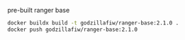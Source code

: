 pre-built ranger base

```bash
docker buildx build -t godzillafiw/ranger-base:2.1.0 .
docker push godzillafiw/ranger-base:2.1.0
```